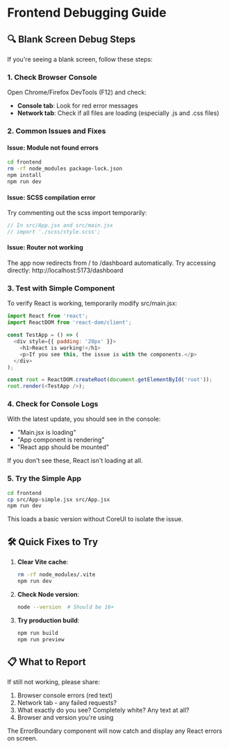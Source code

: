 # Frontend Debugging Guide

## 🔍 Blank Screen Debug Steps

If you're seeing a blank screen, follow these steps:

### 1. Check Browser Console
Open Chrome/Firefox DevTools (F12) and check:
- **Console tab**: Look for red error messages
- **Network tab**: Check if all files are loading (especially .js and .css files)

### 2. Common Issues and Fixes

#### Issue: Module not found errors
```bash
cd frontend
rm -rf node_modules package-lock.json
npm install
npm run dev
```

#### Issue: SCSS compilation error
Try commenting out the scss import temporarily:
```javascript
// In src/App.jsx and src/main.jsx
// import './scss/style.scss';
```

#### Issue: Router not working
The app now redirects from / to /dashboard automatically.
Try accessing directly: http://localhost:5173/dashboard

### 3. Test with Simple Component
To verify React is working, temporarily modify src/main.jsx:
```javascript
import React from 'react';
import ReactDOM from 'react-dom/client';

const TestApp = () => (
  <div style={{ padding: '20px' }}>
    <h1>React is working!</h1>
    <p>If you see this, the issue is with the components.</p>
  </div>
);

const root = ReactDOM.createRoot(document.getElementById('root'));
root.render(<TestApp />);
```

### 4. Check for Console Logs
With the latest update, you should see in the console:
- "Main.jsx is loading"
- "App component is rendering"
- "React app should be mounted"

If you don't see these, React isn't loading at all.

### 5. Try the Simple App
```bash
cd frontend
cp src/App-simple.jsx src/App.jsx
npm run dev
```

This loads a basic version without CoreUI to isolate the issue.

## 🛠️ Quick Fixes to Try

1. **Clear Vite cache**:
   ```bash
   rm -rf node_modules/.vite
   npm run dev
   ```

2. **Check Node version**:
   ```bash
   node --version  # Should be 16+ 
   ```

3. **Try production build**:
   ```bash
   npm run build
   npm run preview
   ```

## 📋 What to Report

If still not working, please share:
1. Browser console errors (red text)
2. Network tab - any failed requests?
3. What exactly do you see? Completely white? Any text at all?
4. Browser and version you're using

The ErrorBoundary component will now catch and display any React errors on screen.
